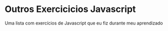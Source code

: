# Outros Exercicicios Javascript
 Uma lista com exercícios de Javascript que eu fiz durante meu aprendizado
